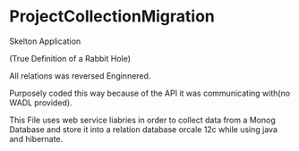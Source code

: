 # ProjectCollectionMigration

Skelton Application


(True Definition of a Rabbit Hole)

All relations was reversed Enginnered. 


Purposely coded this way because of the API it was communicating with(no WADL provided).

This File uses web service liabries in order to collect data from a Monog Database and store it into a relation database orcale 12c while using java and hibernate.
